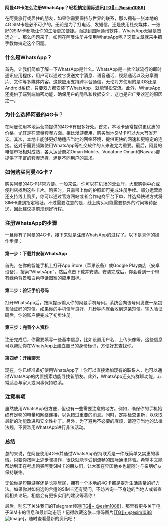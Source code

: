 **阿曼4G卡怎么注册WhatsApp？轻松搞定国际通讯[[TG💪+ @esim1088](https://t.me/s/esim1088)]**

在阿曼旅行或居住的朋友，如果你需要保持与世界的联系，那么拥有一张本地的4G SIM卡是必不可少的。无论是为了打电话、发短信，还是使用社交媒体，一张好的SIM卡都能让你的生活更加便捷。而提到国际通讯软件，WhatsApp无疑是首选之一。那么问题来了，如何在阿曼注册并使用WhatsApp呢？这篇文章就来手把手教你搞定这个问题。

### 什么是WhatsApp？

首先，让我们简单了解一下WhatsApp是什么。WhatsApp是一款全球流行的即时通讯应用程序，用户可以通过它发送文字消息、语音通话、视频通话以及分享图片、文件等多媒体内容。这款应用支持跨平台通信，无论对方使用的是iOS还是Android系统，只要双方都安装了WhatsApp，就能轻松交流。此外，WhatsApp还提供了端到端加密功能，确保用户的隐私和数据安全，这也是它广受欢迎的原因之一。

### 为什么选择阿曼的4G卡？

在阿曼使用本地运营商提供的4G卡有很多好处。首先，本地卡通常提供更优惠的价格，尤其是在流量套餐方面。相比漫游费用，购买当地SIM卡可以大大节省开支。其次，本地卡能够更好地适应当地的网络环境，提供更快的网速和更稳定的连接。这对于需要频繁使用WhatsApp等社交软件的人来说尤为重要。最后，阿曼的电信市场相对成熟，各大运营商如Oman Mobile、Vodafone Oman和Nawras都提供了丰富的套餐选择，满足不同用户的需求。

### 如何购买阿曼4G卡？

购买阿曼的4G卡非常方便。一般来说，你可以在机场的营业厅、大型购物中心或便利店找到这些卡片。购买时，只需带上你的护照即可完成注册手续。部分运营商还支持线上购买，你可以通过官方网站或者合作电商平台下单，并选择快递方式将SIM卡送到指定地址。不过需要注意的是，线上购买可能需要额外的时间等待配送，因此建议提前规划好行程。

### 注册WhatsApp的步骤

一旦你有了阿曼的4G卡，接下来就是注册WhatsApp的过程了。以下是具体的操作步骤：

#### 第一步：下载并安装WhatsApp

首先，在你的智能手机上打开App Store（苹果设备）或Google Play商店（安卓设备），搜索“WhatsApp”，然后点击下载并安装。安装完成后，你会看到一个带有绿色背景和白色电话图案的应用图标。

#### 第二步：验证手机号码

打开WhatsApp后，按照提示输入你的阿曼手机号码。系统会向该号码发送一条包含验证码的短信。如果你的手机信号良好，几秒钟内就会收到这条短信。输入验证码后，你的账户便完成了初步注册。

#### 第三步：完善个人资料

注册完成后，你需要填写一些基本信息，比如设置用户名、上传头像等。这些信息可以帮助你在WhatsApp上建立自己的身份标识，方便好友查找你。

#### 第四步：开始聊天

现在，你已经准备好使用WhatsApp了！你可以直接添加现有的联系人，也可以通过WhatsApp的内置搜索功能寻找新朋友。此外，WhatsApp还支持群聊功能，非常适合与家人或同事保持联系。

### 注意事项

虽然使用WhatsApp很方便，但也有一些需要注意的地方。例如，确保你的手机始终有足够的电量和网络连接，以免错过重要的消息。同时，定期检查更新，以获取最新的功能改进和安全性补丁。另外，为了避免不必要的麻烦，请遵守当地的法律法规，不要滥用WhatsApp进行非法活动。

### 总结

总的来说，在阿曼使用4G卡并通过WhatsApp保持联系是一件既简单又实惠的事情。只要你按照上述步骤操作，很快就能享受到流畅的国际通讯体验。希望本文能帮助到正在考虑购买阿曼SIM卡的朋友们，让大家在异国他乡也能随时与亲朋好友保持联络。

无论你是短期游客还是长期居民，拥有一个本地的4G卡都是提升生活质量的好方法。如果你对如何选购合适的SIM卡还有疑问，不妨咨询一下身边的当地人或者查阅相关论坛，相信会有更多实用的建议等着你！

最后，别忘了关注我们的Telegram频道[[TG💪+ @esim1088](https://t.me/s/esim1088)]，那里有更多关于电子SIM卡的信息和最新动态哦！记得收藏这张二维码图片[[TG💪+ @esim1088](https://t.me/s/esim1088) ![Image](https://i.postimg.cc/4NQfJmqS/Snipaste-2025-05-13-00-14-12.png)]，随时查看最新的资讯吧！